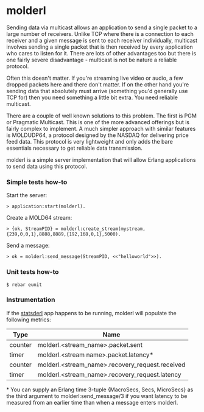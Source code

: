 molderl
=======

Sending data via multicast allows an application to send a single packet to a
large number of receivers. Unlike TCP where there is a connection to each
receiver and a given message is sent to each receiver individually, multicast
involves sending a single packet that is then received by every application
who cares to listen for it. There are lots of other advantages too but there
is one fairly severe disadvantage - multicast is not be nature a reliable
protocol.

Often this doesn't matter. If you're streaming live video or audio, a few
dropped packets here and there don't matter. If on the other hand you're
sending data that absolutely must arrive (something you'd generally use TCP
for) then you need something a little bit extra. You need reliable multicast.

There are a couple of well known solutions to this problem. The first is PGM
or Pragmatic Multicast. This is one of the more advanced offerings but is
fairly complex to implement. A much simpler approach with similar features is
MOLDUDP64, a protocol designed by the NASDAQ for delivering price feed data.
This protocol is very lightweight and only adds the bare essentials necessary
to get reliable data transmission.

molderl is a simple server implementation that will allow Erlang applications
to send data using this protocol.

### Simple tests how-to

Start the server:

    > application:start(molderl).

Create a MOLD64 stream:

    > {ok, StreamPID} = molderl:create_stream(mystream,{239,0,0,1},8888,8889,{192,168,0,1},5000).

Send a message:

    > ok = molderl:send_message(StreamPID, <<"helloworld">>).

### Unit tests how-to

    $ rebar eunit

### Instrumentation

If the [statsderl](https://github.com/lpgauth/statsderl) app happens to be running, molderl
will populate the following metrics:

| Type | Name |
| ---- | ---- |
| counter | molderl.\<stream_name>.packet.sent |
| timer | molderl.\<stream name>.packet.latency* |
| counter | molderl.\<stream_name>.recovery_request.received |
| timer | molderl.\<stream_name>.recovery_request.latency |

\* You can supply an Erlang time 3-tuple {MacroSecs, Secs, MicroSecs}
as the third argument to molderl:send_message/3 if you want latency to be
measured from an earlier time than when a message enters molderl.


